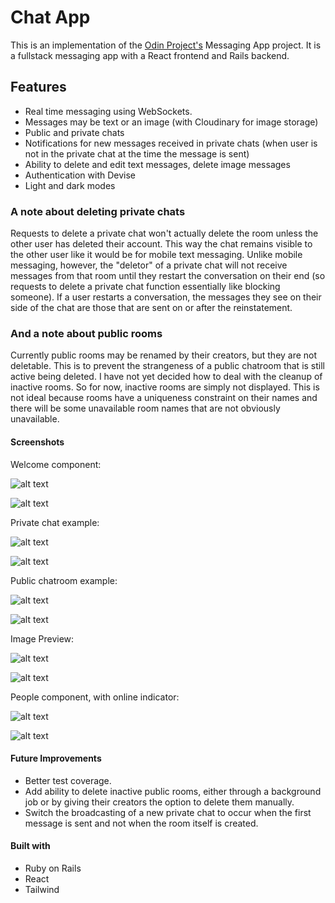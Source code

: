 # Chat App

This is an implementation of the [Odin Project's](https://www.theodinproject.com) Messaging App project. It is a fullstack messaging app with a React frontend and Rails backend.

## Features

- Real time messaging using WebSockets.
- Messages may be text or an image (with Cloudinary for image storage)
- Public and private chats
- Notifications for new messages received in private chats (when user is not in the private chat at the time the message is sent)
- Ability to delete and edit text messages, delete image messages
- Authentication with Devise
- Light and dark modes

### A note about deleting private chats

Requests to delete a private chat won't actually delete the room unless the other user has deleted their account. This way the chat remains visible to the other user like it would be for mobile text messaging. Unlike mobile messaging, however, the "deletor" of a private chat will not receive messages from that room until they restart the conversation on their end (so requests to delete a private chat function essentially like blocking someone). If a user restarts a conversation, the messages they see on their side of the chat are those that are sent on or after the reinstatement.

### And a note about public rooms

Currently public rooms may be renamed by their creators, but they are not deletable. This is to prevent the strangeness of a public chatroom that is still active being deleted. I have not yet decided how to deal with the cleanup of inactive rooms. So for now, inactive rooms are simply not displayed. This is not ideal because rooms have a uniqueness constraint on their names and there will be some unavailable room names that are not obviously unavailable.

#### Screenshots

Welcome component:

![alt text](screenshots/welcome_light.png "welcome screen light")

![alt text](screenshots/welcome_dark.png "welcome screen dark")

Private chat example:

![alt text](screenshots/private_chat_light.png "private chat light")

![alt text](screenshots/private_chat_dark.png "private chat dark")

Public chatroom example:

![alt text](screenshots/chatroom_light.png "public chat light")

![alt text](screenshots/chatroom_dark.png "public chat dark")

Image Preview: 

![alt text](screenshots/image_preview_light.png "image preview light")

![alt text](screenshots/image_preview_dark.png "image preview dark")

People component, with online indicator:

![alt text](screenshots/people_light.png "people light")

![alt text](screenshots/people_dark.png "people dark")

#### Future Improvements

- Better test coverage.
- Add ability to delete inactive public rooms, either through a background job or by giving their creators the option to delete them manually.
- Switch the broadcasting of a new private chat to occur when the first message is sent and not when the room itself is created.

#### Built with

- Ruby on Rails
- React
- Tailwind
